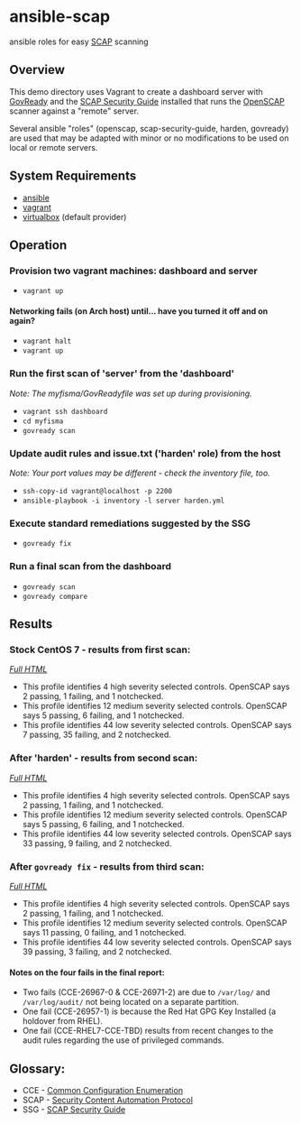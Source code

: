 # ansible-scap
ansible roles for easy [SCAP](http://scap.nist.gov/) scanning

## Overview

This demo directory uses Vagrant to create a dashboard server with [GovReady](https://github.com/GovReady/govready) and the [SCAP Security Guide](https://github.com/OpenSCAP/scap-security-guide) installed that runs the [OpenSCAP](https://github.com/OpenSCAP/openscap) scanner against a "remote" server.

Several ansible "roles" (openscap, scap-security-guide, harden, govready) are used that may be adapted with minor or no modifications to be used on local or remote servers.

## System Requirements
- [ansible](http://www.ansible.com/)
- [vagrant](https://www.vagrantup.com/)
- [virtualbox](https://www.virtualbox.org/) (default provider)

## Operation

### Provision two vagrant machines: dashboard and server
- `vagrant up`

#### Networking fails (on Arch host) until... have you turned it off and on again?
- `vagrant halt`
- `vagrant up`

### Run the first scan of 'server' from the 'dashboard'
_Note: The myfisma/GovReadyfile was set up during provisioning._
- `vagrant ssh dashboard`
- `cd myfisma`
- `govready scan`

### Update audit rules and issue.txt ('harden' role) from the host
_Note: Your port values may be different - check the inventory file, too._
- `ssh-copy-id vagrant@localhost -p 2200`
- `ansible-playbook -i inventory -l server harden.yml`

### Execute standard remediations suggested by the SSG
- `govready fix`

### Run a final scan from the dashboard
- `govready scan`
- `govready compare`

## Results
### Stock CentOS 7 - results from first scan:
_[Full HTML](http://htmlpreview.github.io/?https://github.com/openprivacy/ansible-scap/blob/master/example-results/scan-1-results.html)_
- This profile identifies 4 high severity selected controls. OpenSCAP says 2 passing, 1 failing, and 1 notchecked.
- This profile identifies 12 medium severity selected controls. OpenSCAP says 5 passing, 6 failing, and 1 notchecked.
- This profile identifies 44 low severity selected controls. OpenSCAP says 7 passing, 35 failing, and 2 notchecked.

### After 'harden' - results from second scan:
_[Full HTML](http://htmlpreview.github.io/?https://github.com/openprivacy/ansible-scap/blob/master/example-results/scan-2-results.html)_
- This profile identifies 4 high severity selected controls. OpenSCAP says 2 passing, 1 failing, and 1 notchecked.
- This profile identifies 12 medium severity selected controls. OpenSCAP says 5 passing, 6 failing, and 1 notchecked.
- This profile identifies 44 low severity selected controls. OpenSCAP says 33 passing, 9 failing, and 2 notchecked.

### After `govready fix` - results from third scan:
_[Full HTML](http://htmlpreview.github.io/?https://github.com/openprivacy/ansible-scap/blob/master/example-results/scan-3-results.html)_
- This profile identifies 4 high severity selected controls. OpenSCAP says 2 passing, 1 failing, and 1 notchecked.
- This profile identifies 12 medium severity selected controls. OpenSCAP says 11 passing, 0 failing, and 1 notchecked.
- This profile identifies 44 low severity selected controls. OpenSCAP says 39 passing, 3 failing, and 2 notchecked.

#### Notes on the four fails in the final report:
- Two fails (CCE-26967-0 & CCE-26971-2) are due to `/var/log/` and `/var/log/audit/` not being located on a separate partition.
- One fail (CCE-26957-1) is because the Red Hat GPG Key Installed (a holdover from RHEL).
- One fail (CCE-RHEL7-CCE-TBD) results from recent changes to the audit rules regarding the use of privileged commands.

## Glossary:
- CCE - [Common Configuration Enumeration](https://nvd.nist.gov/cce/index.cfm)
- SCAP - [Security Content Automation Protocol](http://scap.nist.gov/)
- SSG - [SCAP Security Guide](https://fedorahosted.org/scap-security-guide/)